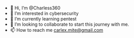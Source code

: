 - 👋 Hi, I’m @Charless360
- 👀 I’m interested in cybersecurity
- 🌱 I’m currently learning pentest
- 💞️ I’m looking to collaborate to start this journey with me.
- 📫 How to reach me carlex.mite@gmail.com

<!---
Charless360/Charless360 is a ✨ special ✨ repository because its `README.md` (this file) appears on your GitHub profile.
You can click the Preview link to take a look at your changes.
--->
